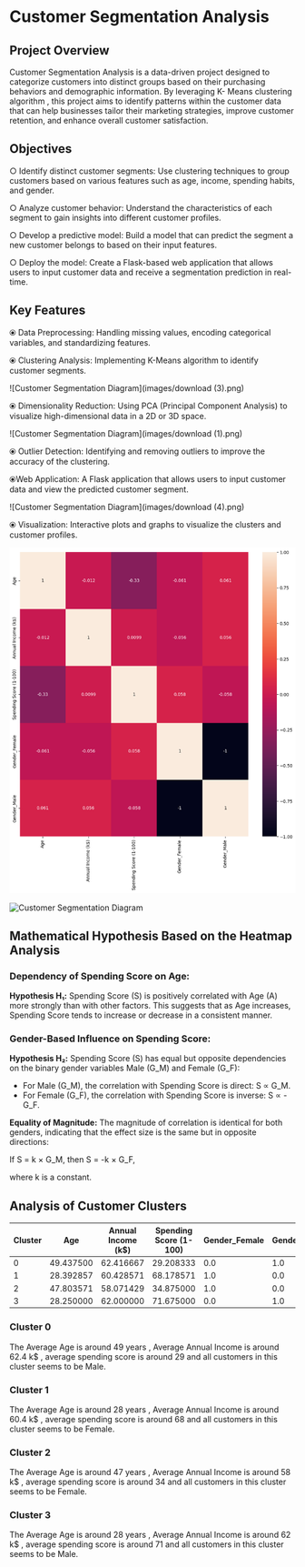 
# Customer Segmentation Analysis




## Project Overview

Customer Segmentation Analysis is a data-driven project designed to categorize customers into distinct groups based on their purchasing behaviors and demographic information. By leveraging K- Means clustering algorithm , this project aims to identify patterns within the customer data that can help businesses tailor their marketing strategies, improve customer retention, and enhance overall customer satisfaction.

## Objectives

○  Identify distinct customer segments: Use clustering techniques to group customers based on various features such as age, income, spending habits, and gender.

○ Analyze customer behavior: Understand the characteristics of each segment to gain insights into different customer profiles.

○ Develop a predictive model: Build a model that can predict the segment a new customer belongs to based on their input features.

○ Deploy the model: Create a Flask-based web application that allows users to input customer data and receive a segmentation prediction in real-time.

## Key Features
⦿ Data Preprocessing: Handling missing values, encoding categorical variables, and standardizing features.

⦿ Clustering Analysis: Implementing K-Means  algorithm to identify customer segments.

![Customer Segmentation Diagram](images/download (3).png)


⦿ Dimensionality Reduction: Using PCA (Principal Component Analysis) to visualize high-dimensional data in a 2D or 3D space.

![Customer Segmentation Diagram](images/download (1).png)

⦿ Outlier Detection: Identifying and removing outliers to improve the accuracy of the clustering.

⦿Web Application: A Flask application that allows users to input customer data and view the predicted customer segment.

![Customer Segmentation Diagram](images/download (4).png)


⦿ Visualization: Interactive plots and graphs to visualize the clusters and customer profiles.

![Customer Segmentation Diagram](images/download.png)

![Customer Segmentation Diagram](images/download2.png)

##  Mathematical Hypothesis Based on the Heatmap Analysis

### Dependency of Spending Score on Age:

**Hypothesis H₁:** Spending Score (S) is positively correlated with Age (A) more strongly than with other factors. This suggests that as Age increases, Spending Score tends to increase or decrease in a consistent manner.

### Gender-Based Influence on Spending Score:

**Hypothesis H₂:** Spending Score (S) has equal but opposite dependencies on the binary gender variables Male (G_M) and Female (G_F):

- For Male (G_M), the correlation with Spending Score is direct: S ∝ G_M.
- For Female (G_F), the correlation with Spending Score is inverse: S ∝ -G_F.

**Equality of Magnitude:** The magnitude of correlation is identical for both genders, indicating that the effect size is the same but in opposite directions:

If S = k × G_M, then S = -k × G_F,

where k is a constant.

## Analysis of Customer Clusters

| Cluster | Age       | Annual Income (k$) | Spending Score (1-100) | Gender_Female | Gender_Male |
|---------|-----------|-------------------|------------------------|---------------|-------------|
| 0       | 49.437500 | 62.416667          | 29.208333               | 0.0           | 1.0         |
| 1       | 28.392857 | 60.428571          | 68.178571               | 1.0           | 0.0         |
| 2       | 47.803571 | 58.071429          | 34.875000               | 1.0           | 0.0         |
| 3       | 28.250000 | 62.000000          | 71.675000               | 0.0           | 1.0         |

### Cluster 0
The Average Age is around 49 years , Average Annual Income is around 62.4 k$ , average spending score is around 29 and all customers in this cluster seems to be Male.

### Cluster 1
The Average Age is around 28 years , Average Annual Income is around 60.4 k$ , average spending score is around 68 and all customers in this cluster seems to be Female.

### Cluster 2
The Average Age is around 47 years , Average Annual Income is around 58 k$ , average spending score is around 34 and all customers in this cluster seems to be Female.

### Cluster 3
The Average Age is around 28 years , Average Annual Income is around 62 k$ , average spending score is around 71 and all customers in this cluster seems to be Male.



